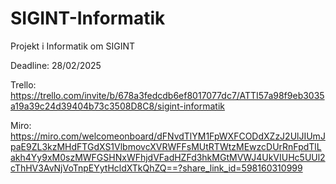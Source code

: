# SIGINT-Informatik
Projekt i Informatik om SIGINT

Deadline: 28/02/2025

Trello: https://trello.com/invite/b/678a3fedcdb6ef8017077dc7/ATTI57a98f9eb3035a19a39c24d39404b73c3508D8C8/sigint-informatik

Miro: https://miro.com/welcomeonboard/dFNvdTlYM1FpWXFCODdXZzJ2UlJIUmJpaE9ZL3kzMHdFTGdXS1VlbmovcXVRWFFsMUtRTWtzMEwzcDUrRnFpdTlLakh4Yy9xM0szMWFGSHNxWFhjdVFadHZFd3hkMGtMVWJ4UkVIUHc5UUl2cThHV3AvNjVoTnpEYytHcldXTkQhZQ==?share_link_id=598160310999
